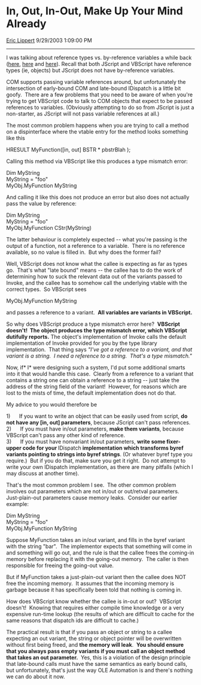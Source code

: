 <div id="page">

# In, Out, In-Out, Make Up Your Mind Already

[Eric Lippert](https://social.msdn.microsoft.com/profile/Eric%20Lippert) 9/29/2003 1:09:00 PM

-----

<div id="content">

<span></span>

<div>

<span>I was talking about reference types vs. by-reference variables a while back ([here](http://blogs.msdn.com/ericlippert/archive/2003/09/15/52996.aspx), [here](http://blogs.msdn.com/ericlippert/archive/2003/09/15/53005.aspx) and [here](http://blogs.msdn.com/ericlippert/archive/2003/09/15/53006.aspx)). Recall that both JScript and VBScript have reference types (ie, objects) but JScript does not have by-reference variables. </span>

<span></span>

<span>COM supports passing variable references around, but unfortunately the intersection of early-bound COM and late-bound </span><span>IDispatch</span><span> is a little bit goofy.  There are a few problems that you need to be aware of when you're trying to get VBScript code to talk to COM objects that expect to be passed references to variables. (Obviously attempting to do so from JScript is just a non-starter, as JScript will not pass variable references at all.) </span>

<span></span>

<span>The most common problem happens when you are trying to call a method on a dispinterface where the vtable entry for the method looks something like this </span>

<span></span>

<span>HRESULT MyFunction(\[in, out\] BSTR \* pbstrBlah ); </span>

<span></span>

<span>Calling this method via VBScript like this produces a type mismatch error: </span>

<span></span>

<span>Dim MyString  
</span><span>MyString = "foo"  
</span><span>MyObj.MyFunction MyString </span>

<span></span>

<span>And calling it like this does not produce an error but also does not actually pass the value by reference: </span>

<span></span>

<span>Dim MyString  
</span><span>MyString = "foo"  
</span><span>MyObj.MyFunction CStr(MyString) </span>

<span></span>

<span>The latter behaviour is completely expected -- what you're passing is the output of a function, not a reference to a variable.  There is no reference available, so no value is filled in.  But why does the former fail?  </span>

<span></span>

<span>Well, VBScript does not know what the callee is expecting as far as types go.  That's what "late bound" means -- the callee has to do the work of determining how to suck the relevant data out of the variants passed to Invoke, and the callee has to somehow call the underlying vtable with the correct types.  So VBScript sees </span>

<span></span>

<span>MyObj.MyFunction MyString </span>

<span></span>

<span>and passes a reference to a variant.  **<span>All variables are variants in VBScript. </span>**</span>

<span></span>

<span>So why does VBScript produce a type mismatch error here?  **<span>VBScript doesn't\!  The object produces the type mismatch error, which VBScript dutifully reports.</span>** The object's implementation of Invoke calls the default implementation of Invoke provided for you by the type library implementation.  That thing says *<span>"I've got a reference to a variant, and that variant is a string.  I need a reference to a string.  That's a type mismatch." </span>*</span>

<span></span>

<span>Now, if*<span> I</span>* were designing such a system, I'd put some additional smarts into it that would handle this case.  Clearly from a reference to a variant that contains a string one can obtain a reference to a string -- just take the address of the string field of the variant\!  However, for reasons which are lost to the mists of time, the default implementation does not do that. </span>

<span></span>

<span>My advice to you would therefore be </span>

<span></span>

<span>1)</span><span>      </span><span>If you want to write an object that can be easily used from script, **<span>do not have any \[in, out\] parameters</span>**, because JScript can't pass references.  
</span><span>2)</span><span>      </span><span>If you must have in/out parameters, **<span>make them variants</span>**, because VBScript can't pass any other kind of reference.  
</span><span>3)</span><span>      </span><span>If you must have nonvariant in/out parameters, **<span>write some fixer-upper code for your </span>**</span><span>IDispatch</span>**<span> implementation which transforms byref variants pointing to strings into byref strings</span>**<span>. (Or whatever byref type you require.)  But if you do that, make sure you get it right.  Do not attempt to write your own </span><span>IDispatch</span><span> implementation, as there are many pitfalls (which I may discuss at another time). </span>

<span></span>

<span>That's the most common problem I see.  The other common problem involves out parameters which are not in/out or out/retval parameters.  Just-plain-out parameters cause memory leaks.  Consider our earlier example: </span>

<span></span>

<span>Dim MyString  
</span><span>MyString = "foo"  
</span><span>MyObj.MyFunction MyString </span>

<span></span>

<span>Suppose </span><span>MyFunction</span><span> takes an in/out variant, and fills in the byref variant with the string "bar".  The implementor expects that something will come in and something will go out, and the rule is that the callee frees the coming-in memory before replacing it with the going-out memory.  The caller is then responsible for freeing the going-out value.  </span>

<span></span>

<span>But if </span><span>MyFunction</span><span> takes a just-plain-out variant then the callee does NOT free the incoming memory.  It assumes that the incoming memory is garbage because it has specifically been told that nothing is coming in.  </span>

<span></span>

<span>How does VBScript know whether the callee is in-out or out?  VBScript doesn't\!  Knowing that requires either compile time knowledge or a very expensive run-time lookup (the results of which are difficult to cache for the same reasons that dispatch ids are difficult to cache.) </span>

<span></span>

<span>The practical result is that if you pass an object or string to a callee expecting an out variant, the string or object pointer will be overwritten without first being freed, and **<span>the memory will leak</span>**.  **<span>You should ensure that you always pass empty variants if you must call an object method that takes an out parameter.</span>**  Yes, this is a violation of the design principle that late-bound calls must have the same semantics as early bound calls, but unfortunately, that's just the way OLE Automation is and there's nothing we can do about it now.</span>

</div>

</div>

</div>

